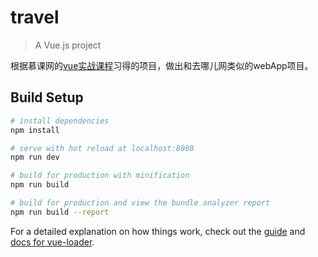 # travel

> A Vue.js project

根据慕课网的[vue实战课程](https://coding.imooc.com/learn/list/203.html)习得的项目，做出和去哪儿网类似的webApp项目。

## Build Setup

``` bash
# install dependencies
npm install

# serve with hot reload at localhost:8080
npm run dev

# build for production with minification
npm run build

# build for production and view the bundle analyzer report
npm run build --report
```

For a detailed explanation on how things work, check out the [guide](http://vuejs-templates.github.io/webpack/) and [docs for vue-loader](http://vuejs.github.io/vue-loader).
